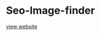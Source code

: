 # Seo-Image-finder
<a href="https://seo-image-finder-nishant-maity.streamlit.app/" >view website</a>